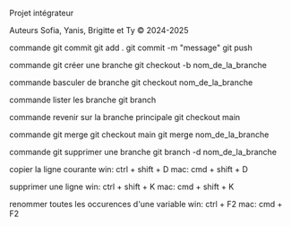 Projet intégrateur

Auteurs
Sofia, Yanis, Brigitte et Ty © 2024-2025

commande git commit
git add . git commit -m "message" git push

commande git créer une branche
git checkout -b nom_de_la_branche

commande basculer de branche
git checkout nom_de_la_branche

commande lister les branche
git branch

commande revenir sur la branche principale
git checkout main

commande git merge
git checkout main 
git merge nom_de_la_branche

commande git supprimer une branche
git branch -d nom_de_la_branche

copier la ligne courante
win: ctrl + shift + D mac: cmd + shift + D

supprimer une ligne
win: ctrl + shift + K mac: cmd + shift + K

renommer toutes les occurences d'une variable
win: ctrl + F2 mac: cmd + F2